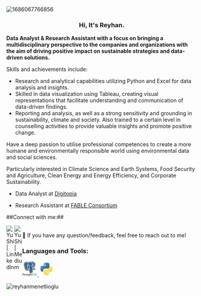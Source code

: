 
![1686067766856](https://github.com/reyhanmenetlioglu/reyhanmenetlioglu/assets/117487344/5ded0a60-60e6-4f5f-a86d-81c1b0646d55)

<h3 align="center">Hi, It's Reyhan.</h3>

**Data Analyst & Research Assistant with a focus on bringing a multidisciplinary perspective to the companies and organizations with the aim of driving positive impact on sustainable strategies and data-driven solutions.**

Skills and achievements include:

- Research and analytical capabilities utilizing Python and Excel for data analysis and insights.
- Skilled in data visualization using Tableau, creating visual representations that facilitate understanding and communication of data-driven findings.
- Reporting and analysis,
as well as a strong sensitivity and grounding in sustainability, climate and society. Also trained to a certain level in counselling activities to provide valuable insights and promote positive change. 

Have a deep passion to utilise professional competences to create a more humane and environmentally responsible world using environmental data and social sciences.

Particularly interested in Climate Science and Earth Systems, Food Security and Agriculture, Clean Energy and Energy Efficiency, and Corporate Sustainability.

- Data Analyst at [Digitopia](https://digitopia.co/)

- Research Assistant at [FABLE Consortium](https://fableconsortium.org/)

##Connect with me:##

<a href="https://www.linkedin.com/in/reyhanmenetlioglu/"><img align="left" src="https://raw.githubusercontent.com/yushi1007/yushi1007/main/images/linkedin.svg" alt="Yu Shi | LinkedIn" width="21px"/></a>
<a href="https://medium.com/@reyhanmenetlioglu"><img align="left" src="https://raw.githubusercontent.com/yushi1007/yushi1007/main/images/medium.svg" alt="Yu Shi | Medium" width="21px"/></a>
</br>
💬 If you have any question/feedback, feel free to reach out to me!



<h3 align="left">Languages and Tools:</h3>
<p align="left"> <a href="https://www.postgresql.org" target="_blank" rel="noreferrer"> <img src="https://raw.githubusercontent.com/devicons/devicon/master/icons/postgresql/postgresql-original-wordmark.svg" alt="postgresql" width="40" height="40"/> </a> <a href="https://www.python.org" target="_blank" rel="noreferrer"> <img src="https://raw.githubusercontent.com/devicons/devicon/master/icons/python/python-original.svg" alt="python" width="40" height="40"/> </a> </p>

<p><img align="center" src="https://github-readme-stats.vercel.app/api/top-langs?username=reyhanmenetlioglu&show_icons=true&locale=en&layout=compact" alt="reyhanmenetlioglu" /></p>

																						
